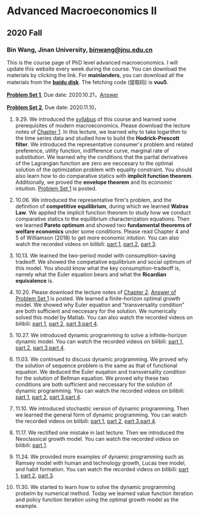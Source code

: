 # Advanced Macroeconomics II
## 2020 Fall
### Bin Wang, Jinan University, binwang@jnu.edu.cn

This is the course page of PhD level advanced macroeconomics. I will update this website every week during the course. You can download the materials by clicking the link. For **mainlanders**, you can download all the materials from the **[baidu disk](https://pan.baidu.com/s/14f3cBrECsJonpOJlfrmVRA)**. The fetching code (提取码) is **vuu5**.

**[Problem Set 1](https://github.com/binwangwork/phdmacro/blob/gh/PS1.pdf)**, Due date: 2020.10.21，[Answer](https://github.com/binwangwork/phdmacro/blob/gh/PS1%20answer.pdf)

**[Problem Set 2](https://github.com/binwangwork/phdmacro/blob/gh/PS2.pdf)**, Due date: 2020.11.10，

1. 9.29. We introduced the [syllabus](https://github.com/binwangwork/phdmacro/blob/gh/syllabus.pdf) of this course and learned some prerequisites of modern macroeconomics. Please download the lecture notes of [Chapter 1](https://github.com/binwangwork/phdmacro/blob/gh/chapter%201.pdf). In this lecture, we learned why to take logarithm to the time series data and studied how to build the **Hodrick-Prescott filter**. We introduced the representative consumer's problem and related preference, utility function, indifference curve, marginal rate of substitution. We learned why the conditions that the partial derivatives of the Lagrangian function are zero are neccesary to the optimal solution of the optimization problem with equality constraint. You should also learn how to do comparative statics with **implicit function theorem**. Additionally, we proved the **envelope theorem** and its economic intuition. [Problem Set 1](https://github.com/binwangwork/phdmacro/blob/gh/PS1.pdf) is posted.

2. 10.06. We introduced the representative firm's problem, and the definition of **competitive equilibrium**, during which we learned **Walras Law**. We applied the implicit function theorem to study how we conduct comparative statics to the equilibrium characterization equations. Then we learned **Pareto optimum** and showed two **fundamental theorems of welfare economics** under some conditions. Please read Chapter 4 and 5 of Williamson (2018) to get more economic intution. You can also watch the recorded videos on bilibili: [part 1](https://www.bilibili.com/video/BV1q54y117Rx), [part 2](https://www.bilibili.com/video/BV1ky4y1k7eq), [part 3](https://www.bilibili.com/video/BV1vi4y1E7E2).

3. 10.13. We learned the two-period model with consumption-saving tradeoff. We showed the competative equilibrium and social optimum of this model. You should know what the key consumption-tradeoff is, namely what the Euler equation bears and what the **Ricardian equivalence** is.

4. 10.20. Please download the lecture notes of [Chapter 2](https://github.com/binwangwork/phdmacro/blob/gh/chapter%202.pdf). [Answer of Problem Set 1](https://github.com/binwangwork/phdmacro/blob/gh/PS1%20answer.pdf) is posted. We learned a finite-horizon optimal growth model. We showed why Euler equation and "transversality condition" are both sufficient and neccesary for the solution. We numerically solved this model by Matlab. You can also watch the recorded videos on bilibili: [part 1](https://www.bilibili.com/video/BV1ka411A7fV), [part 2](https://www.bilibili.com/video/BV16K4y177kC), [part 3](https://www.bilibili.com/video/BV1wi4y177Rr),[part 4](https://www.bilibili.com/video/BV1ft4y1Y7FD).

5. 10.27. We introduced dynamic programming to solve a infinite-horizon dynamic model. You can watch the recorded videos on bilibili: [part 1](https://www.bilibili.com/video/BV1ei4y177PP), [part 2](https://www.bilibili.com/video/BV16K4y177kC), [part 3](https://www.bilibili.com/video/BV1wi4y177Rr),[part 4](https://www.bilibili.com/video/BV1At4y1e7NV).

6. 11.03. We continued to discuss dynamic programming. We proved why the solution of sequence problem is the same as that of functional equation. We deduced the Euler euqation and transversality condition for the solution of Bellman equation. We proved why these two conditions are both sufficient and neccessary for the solution of dynamic programming. You can watch the recorded videos on bilibili: [part 1](https://www.bilibili.com/video/BV16v41167r1), [part 2](https://www.bilibili.com/video/BV1az4y1o7Mz), [part 3](https://www.bilibili.com/video/BV1LZ4y1V7rV),[part 4](https://www.bilibili.com/video/BV1Gy4y1k7Di).

7. 11.10. We introduced stochastic version of dynamic programming. Then we learned the general form of dynamic programming. You can watch the recorded videos on bilibili: [part 1](https://www.bilibili.com/video/BV1nV411a7cU), [part 2](https://www.bilibili.com/video/BV1w5411G7Jc), [part 3](https://www.bilibili.com/video/BV1w5411G7Jc),[part 4](https://www.bilibili.com/video/BV1mA411x73Q).

8. 11.17. We rectified one mistake in last lecture. Then we introduced the Neoclassical growth model. You can watch the recorded videos on bilibili: [part 1](https://www.bilibili.com/video/BV1yv411t7FR).

9. 11.24. We provided more examples of dynamic programming such as Ramsey model with human and technology growth, Lucas tree model, and habit formation. You can watch the recorded videos on bilibili: [part 1](https://www.bilibili.com/video/BV1Qt4y1a7fT), [part 2](https://www.bilibili.com/video/BV1zr4y1c7jk), [part 3](https://www.bilibili.com/video/BV1Ya411w7xn).

10. 11.30. We started to learn how to solve the dynamic programming probelm by numerical method. Today we learned value function iteration and policy function iteration using the optimal growth model as the example.

